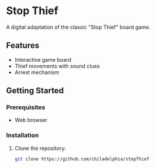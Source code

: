 # Stop Thief

A digital adaptation of the classic "Stop Thief" board game.

## Features

- Interactive game board
- Thief movements with sound clues
- Arrest mechanism

## Getting Started

### Prerequisites

- Web browser

### Installation

1. Clone the repository:

   ```bash
   git clone https://github.com/chiladelphia/stopThief
